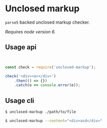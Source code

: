 # Unclosed markup

`parse5` backed unclosed markup checker.

_Requires node version 6._

## Usage api

```javascript


const check = require('unclosed-markup');

check('<div><a></div>')
    .then(() => {})
    .catch(e => console.error(e));

```


## Usage cli


```bash
$ unclosed-markup ./path/to/file

$ unclosed-markup --content="<div>asd</div>"
```
